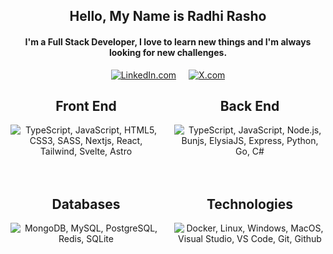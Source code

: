 <h2 align="center">Hello, My Name is Radhi Rasho</h2>

<h4 align="center">I'm a Full Stack Developer, I love to learn new things and I'm always looking for new challenges.</h4>

<div style="display: flex; justify-content: center; gap: 20px">
    <a href="https://www.linkedin.com/in/radhi-rasho-7827b218a">
        <img src="https://img.shields.io/badge/-LinkedIn-blue?style=for-the-badge&logo=linkedin&logoColor=white"
            alt="LinkedIn.com" />
    </a>
    <a href="https://twitter.com/RadhiH1">
        <img src="https://img.shields.io/badge/radhi%20Rasho-black?style=for-the-badge&logo=x&logoColor=white&color=black"
            alt="X.com" />
    </a>
</div>

<div align="center">
    <div style="display: grid; grid-template-columns: 1fr 1fr; gap: 20px">
        <div>
            <h2 align="center">Front End</h2>
            <p align="center">
                <img src="https://skillicons.dev/icons?i=ts,js,html,css,sass,nextjs,react,tailwind,svelte,astro"
                    alt="TypeScript, JavaScript, HTML5, CSS3, SASS, Nextjs, React, Tailwind, Svelte, Astro" />
            </p>
        </div>
        <div>
            <h2 align="center">Back End</h2>
            <p align="center">
                <img src="https://skillicons.dev/icons?i=ts,js,nodejs,bun,elysia,express,python,go,cs"
                    alt="TypeScript, JavaScript, Node.js, Bunjs, ElysiaJS, Express, Python, Go, C#" />
            </p>
        </div>
        <div>
            <h2 align="center">Databases</h2>
            <p align="center">
                <img src="https://skillicons.dev/icons?i=mongodb,mysql,postgresql,redis,sqlite"
                    alt="MongoDB, MySQL, PostgreSQL, Redis, SQLite" />
            </p>
        </div>
        <div>
            <h2 align="center">Technologies</h2>
            <img src="https://skillicons.dev/icons?i=docker,linux,windows,apple,visualstudio,vscode,git,github"
                alt="Docker, Linux, Windows, MacOS, Visual Studio, VS Code, Git, Github" />
        </div>
    </div>
</div>